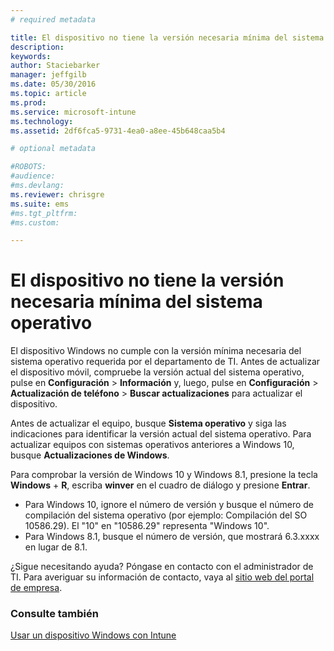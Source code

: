 ```yaml
---
# required metadata

title: El dispositivo no tiene la versión necesaria mínima del sistema operativo | Microsoft Intune
description:
keywords:
author: Staciebarker
manager: jeffgilb
ms.date: 05/30/2016
ms.topic: article
ms.prod:
ms.service: microsoft-intune
ms.technology:
ms.assetid: 2df6fca5-9731-4ea0-a8ee-45b648caa5b4

# optional metadata

#ROBOTS:
#audience:
#ms.devlang:
ms.reviewer: chrisgre
ms.suite: ems
#ms.tgt_pltfrm:
#ms.custom:

---
```



# El dispositivo no tiene la versión necesaria mínima del sistema operativo

El dispositivo Windows no cumple con la versión mínima necesaria del sistema operativo requerida por el departamento de TI. Antes de actualizar el dispositivo móvil, compruebe la versión actual del sistema operativo, pulse en **Configuración** &gt; **Información** y, luego, pulse en **Configuración** &gt; **Actualización de teléfono** &gt; **Buscar actualizaciones** para actualizar el dispositivo.

Antes de actualizar el equipo, busque **Sistema operativo** y siga las indicaciones para identificar la versión actual del sistema operativo. Para actualizar equipos con sistemas operativos anteriores a Windows 10, busque **Actualizaciones de Windows**.

Para comprobar la versión de Windows 10 y Windows 8.1, presione la tecla **Windows** + **R**, escriba **winver** en el cuadro de diálogo y presione **Entrar**.

- Para Windows 10, ignore el número de versión y busque el número de compilación del sistema operativo (por ejemplo: Compilación del SO 10586.29). El "10" en "10586.29" representa "Windows 10".
- Para Windows 8.1, busque el número de versión, que mostrará 6.3.xxxx en lugar de 8.1.

¿Sigue necesitando ayuda? Póngase en contacto con el administrador de TI. Para averiguar su información de contacto, vaya al [sitio web del portal de empresa](http://portal.manage.microsoft.com).

### Consulte también
[Usar un dispositivo Windows con Intune](using-your-windows-device-with-intune.md)

<!--HONumber=Jun16_HO2-->


